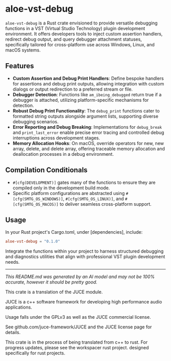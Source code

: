 # aloe-vst-debug

`aloe-vst-debug` is a Rust crate envisioned to provide versatile debugging functions in a VST (Virtual Studio Technology) plugin development environment. It offers developers tools to inject custom assertion handlers, redirect debug output, and query debugger attachment statuses, specifically tailored for cross-platform use across Windows, Linux, and macOS systems.

## Features

- **Custom Assertion and Debug Print Handlers**: Define bespoke handlers for assertions and debug print outputs, allowing integration with custom dialogs or output redirection to a preferred stream or file.
- **Debugger Detection**: Functions like `am_ibeing_debugged` return true if a debugger is attached, utilizing platform-specific mechanisms for detection.
- **Robust Debug Print Functionality**: The `debug_print` functions cater to formatted string outputs alongside argument lists, supporting diverse debugging scenarios.
- **Error Reporting and Debug Breaking**: Implementations for `debug_break` and `print_last_error` enable precise error tracing and controlled debug interruptions across development stages.
- **Memory Allocation Hooks**: On macOS, override operators for new, new array, delete, and delete array, offering traceable memory allocation and deallocation processes in a debug environment.

## Compilation Conditionals

- `#[cfg(DEVELOPMENT)]` gates many of the functions to ensure they are compiled only in the development build mode.
- Specific platform configurations are abstracted using `#[cfg(SMTG_OS_WINDOWS)]`, `#[cfg(SMTG_OS_LINUX)]`, and `#[cfg(SMTG_OS_MACOS)]` to deliver seamless cross-platform support.

## Usage

In your Rust project's Cargo.toml, under [dependencies], include:  

```toml
aloe-vst-debug = "0.1.0"
```

Integrate the functions within your project to harness structured debugging and diagnostics utilities that align with professional VST plugin development needs.

---

*This README.md was generated by an AI model and may not be 100% accurate, however it should be pretty good.*

This crate is a translation of the JUCE module.

JUCE is a c++ software framework for developing high performance audio applications.

Usage falls under the GPLv3 as well as the JUCE commercial license.

See github.com/juce-framework/JUCE and the JUCE license page for details.

This crate is in the process of being translated from c++ to rust. For progress updates, please see the workspacer rust project. designed specifically for rust projects.
